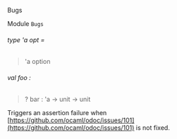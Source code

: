 Bugs

Module `Bugs`

<a id="type-opt"></a>

###### type 'a opt =

> 'a option

<a id="val-foo"></a>

###### val foo :

> ? bar : 'a -> unit -> unit

Triggers an assertion failure when [https://github.com/ocaml/odoc/issues/101](https://github.com/ocaml/odoc/issues/101) is not fixed.
